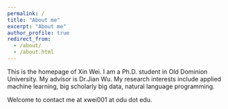 ```yaml
---
permalink: /
title: "About me"
excerpt: "About me"
author_profile: true
redirect_from: 
  - /about/
  - /about.html
---
```


This is the homepage of Xin Wei. I am a Ph.D. student in Old Dominion University. My advisor is Dr.Jian Wu. My research interests include applied machine learning, big scholarly big data, natural language programming.



Welcome to contact me at xwei001 at odu dot edu.
